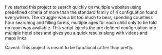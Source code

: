 I've started this project to search quickly on multiple websites using predefined criteria of more than the standard family of 4 configuation found everywhere. The struggle was a bit too much to bear, spending countless hour searching and filling forms, multiple ages for each child only to be told no room was available. This script injects the pre defined configruation into multiple hotel sites and gives you a quick results along with videos and maps links.

Caveat: This project is meant to be functional rather than pretty.